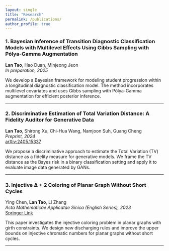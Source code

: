 ```yaml
---
layout: single
title: "Research"
permalink: /publications/
author_profile: true
---
```



### 1. Bayesian Inference of Transition Diagnostic Classification Models with Multilevel Effects Using Gibbs Sampling with Pólya-Gamma Augmentation  
**Lan Tao**, Hao Duan, Minjeong Jeon  
*In preparation, 2025*

We develop a Bayesian framework for modeling student progression within a longitudinal diagnostic classification model. The method incorporates multilevel covariates and uses Gibbs sampling with Pólya-Gamma augmentation for efficient posterior inference.

---

### 2. Discriminative Estimation of Total Variation Distance: A Fidelity Auditor for Generative Data  
**Lan Tao**, Shirong Xu, Chi-Hua Wang, Namjoon Suh, Guang Cheng  
*Preprint, 2024*  
[arXiv:2405.15337](https://arxiv.org/abs/2405.15337)

We propose a discriminative approach to estimate the Total Variation (TV) distance as a fidelity measure for generative models. We frame the TV distance as the Bayes risk in a binary classification setting and apply it to evaluate image data generated by GANs.

---

### 3. Injective Δ + 2 Coloring of Planar Graph Without Short Cycles  
Ying Chen, **Lan Tao**, Li Zhang  
*Acta Mathematicae Applicatae Sinica (English Series), 2023*  
[Springer Link](https://link.springer.com/article/10.1007/s10255-023-1098-8)

This paper investigates the injective coloring problem in planar graphs with girth constraints. We design new discharging rules and improve the upper bounds on injective chromatic numbers for planar graphs without short cycles.

---

